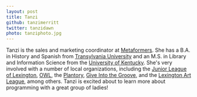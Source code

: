 ```yaml
---
layout: post
title: Tanzi
github: tanzimerritt
twitter: tanzidawn
photo: tanziphoto.jpg
---
```


Tanzi is the sales and marketing coordinator at [Metaformers](http://www.metaformers.com/). She has a B.A. in History and Spanish from [Transylvania University](http://transy.edu/) and an M.S. in Library and Information Science from the [University of Kentucky](http://www.uky.edu/). She's very involved with a number of local organizations, including the [Junior League of Lexington](https://www.lexjrleague.com/), [OWL](http://www.owlinc.net/), the [Plantory](http://plantory.org/), [Give Into the Groove](http://www.giveintothegroove.com/), and the [Lexington Art League](http://www.lexingtonartleague.org/), among others. Tanzi is excited about to learn more about programming with a great group of ladies!
